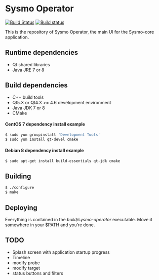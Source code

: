 Sysmo Operator
==============
[![Build Status](https://travis-ci.org/sysmo-nms/sysmo-operator.svg?branch=master)](https://travis-ci.org/sysmo-nms/sysmo-operator)
[![Build status](https://ci.appveyor.com/api/projects/status/qlg4t5mi9lphvgj1/branch/master?svg=true)](https://ci.appveyor.com/project/ssbx/sysmo-operator-up4v8/branch/master)

This is the repository of Sysmo Operator, the main UI for the Sysmo-core application.

Runtime dependencies
--------------------
- Qt shared libraries
- Java JRE 7 or 8

Build dependencies
------------------
- C++ build tools
- Qt5.X or Qt4.X >= 4.6 development environment
- Java JDK 7 or 8
- CMake

#### CentOS 7 dependency install example
```sh
$ sudo yum groupinstall 'Development Tools'
$ sudo yum install qt-devel cmake
```

#### Debian 8 dependency install example
```sh
$ sudo apt-get install build-essentials qt-jdk cmake
```

Building
--------
```sh
$ ./configure
$ make
```

Deploying
---------
Everything is contained in the *build/sysmo-operator* executable. Move it somewhere
in your $PATH and you're done.

TODO
----
- Splash screen with application startup progress
- Timeline
- modify probe
- modify target
- status buttons and filters
